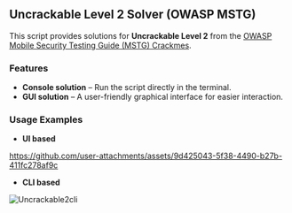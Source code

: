 ## Uncrackable Level 2 Solver (OWASP MSTG)

This script provides solutions for **Uncrackable Level 2** from the [OWASP Mobile Security Testing Guide (MSTG) Crackmes](https://github.com/boblone19/OWASP-MSTG/tree/master/Crackmes/Android/Level_02).

### Features
- **Console solution** – Run the script directly in the terminal.
- **GUI solution** – A user-friendly graphical interface for easier interaction.

### Usage Examples
- **UI based**

https://github.com/user-attachments/assets/9d425043-5f38-4490-b27b-411fc278af9c


- **CLI based**

![Uncrackable2cli](https://github.com/user-attachments/assets/11e6112e-2ade-4ce4-8ea0-2bfbd04312e8)
